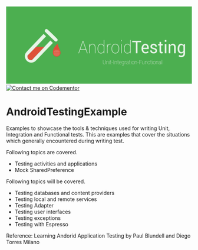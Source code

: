 ![alt tag](https://github.com/vsvankhede/AndroidTestingExample/blob/master/image/git_banner.png)
[![Contact me on Codementor](https://cdn.codementor.io/badges/contact_me_github.svg)](https://www.codementor.io/vsvankhede?utm_source=github&utm_medium=button&utm_term=vsvankhede&utm_campaign=github)

# AndroidTestingExample
Examples to showcase the tools & techniques used for writing Unit, Integration and Functional tests.
This are examples that cover the situations which generally encountered during writing test.

Following topics are covered.
- Testing activities and applications
- Mock SharedPreference 

Following topics will be covered.
- Testing databases and content providers
- Testing local and remote services
- Testing Adapter
- Testing user interfaces
- Testing exceptions
- Testing with Espresso

Reference: Learning Andorid Application Testing by Paul Blundell and Diego Torres Milano
